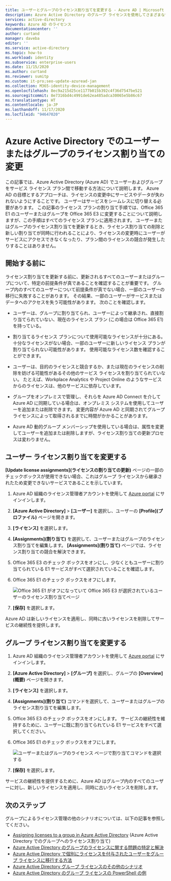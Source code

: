 ```yaml
---
title: ユーザーとグループのライセンス割り当てを変更する - Azure AD | Microsoft Docs
description: Azure Active Directory のグループ ライセンスを使用してさまざまなサービス プランにグループ内のユーザーを移行する方法
services: active-directory
keywords: Azure AD のライセンス
documentationcenter: ''
author: curtand
manager: daveba
editor: ''
ms.service: active-directory
ms.topic: how-to
ms.workload: identity
ms.subservice: enterprise-users
ms.date: 11/15/2020
ms.author: curtand
ms.reviewer: sumitp
ms.custom: it-pro;seo-update-azuread-jan
ms.collection: M365-identity-device-management
ms.openlocfilehash: 8ec9a215d25ce1177b015b392c4f36d7547be521
ms.sourcegitcommit: 8e7316bd4c4991de62ea485adca30065e5b86c67
ms.translationtype: HT
ms.contentlocale: ja-JP
ms.lasthandoff: 11/17/2020
ms.locfileid: "94647020"
---
```

# <a name="change-license-assignments-for-a-user-or-group-in-azure-active-directory"></a>Azure Active Directory でのユーザーまたはグループのライセンス割り当ての変更

この記事では、Azure Active Directory (Azure AD) でユーザーおよびグループをサービス ライセンス プラン間で移動する方法について説明します。 Azure AD の目標とするアプローチは、ライセンスの変更中にサービスやデータが失われないようにすることです。 ユーザーはサービスをシームレスに切り替える必要があります。 この記事のライセンス プランの割り当て手順では、Office 365 E1 のユーザーまたはグループを Office 365 E3 に変更することについて説明しますが、この手順はすべてのライセンス プランに適用されます。 ユーザーまたはグループのライセンス割り当てを更新するとき、ライセンス割り当ての削除と新しい割り当てが同時に行われることにより、ライセンスの変更時にユーザーがサービスにアクセスできなくなったり、プラン間のライセンスの競合が発生したりすることはありません。

## <a name="before-you-begin"></a>開始する前に

ライセンス割り当てを更新する前に、更新されるすべてのユーザーまたはグループについて、特定の前提条件が真であることを確認することが重要です。 グループ内のすべてのユーザーについて前提条件が真でない場合、一部のユーザーの移行に失敗することがあります。 その結果、一部のユーザーがサービスまたはデータへのアクセスを失う可能性があります。 次のことを確認します。

- ユーザーは、グループに割り当てられ、ユーザーによって継承され、直接割り当てられていない、現在のライセンス プラン (この場合は Office 365 E1) を持っている。

- 割り当てるライセンス プランについて使用可能なライセンスが十分にある。 十分なライセンスがない場合、一部のユーザーに新しいライセンス プランが割り当てられない可能性があります。 使用可能なライセンス数を確認することができます。

- ユーザーは、目的のライセンスと競合するか、または現在のライセンスの削除を妨げる可能性があるその他のサービス ライセンスを割り当てられていない。 たとえば、Workplace Analytics や Project Online のようなサービスからのライセンスは、他のサービスに依存しています。

- グループをオンプレミスで管理し、それらを Azure AD Connect を介して Azure AD に同期している場合は、オンプレミス システムを使用してユーザーを追加または削除できます。 変更内容が Azure AD と同期されてグループ ライセンスによって取得されるまでに時間がかかることがあります。

- Azure AD 動的グループ メンバーシップを使用している場合は、属性を変更してユーザーを追加または削除しますが、ライセンス割り当ての更新プロセスは変わりません。

## <a name="change-user-license-assignments"></a>ユーザー ライセンス割り当てを変更する

**[Update license assignments]\(ライセンスの割り当ての更新\)** ページの一部のチェックボックスが使用できない場合、これはグループ ライセンスから継承されたため変更できないサービスであることを示しています。

1. Azure AD 組織のライセンス管理者アカウントを使用して [Azure portal](https://portal.azure.com/) にサインインします。
1. **[Azure Active Directory]**  >  **[ユーザー]** を選択し、ユーザーの **[Profile]\(プロファイル\)** ページを開きます。
1. **[ライセンス]** を選択します。
1. **[Assignments]\(割り当て\)** を選択して、ユーザーまたはグループのライセンス割り当てを編集します。 **[Assignments]\(割り当て\)** ページでは、ライセンス割り当ての競合を解決できます。
1. Office 365 E3 のチェック ボックスをオンにし、少なくともユーザーに割り当てられている E1 サービスがすべて選択されていることを確認します。
1. Office 365 E1 のチェック ボックスをオフにします。

    ![Office 365 E1 がオフになっていて Office 365 E3 が選択されているユーザーのライセンス割り当てページ](./media/licensing-groups-change-licenses/update-user-license-assignments.png)

1. **[保存]** を選択します。

Azure AD は新しいライセンスを適用し、同時に古いライセンスを削除してサービスの継続性を提供します。

## <a name="change-group-license-assignments"></a>グループ ライセンス割り当てを変更する

1. Azure AD 組織のライセンス管理者アカウントを使用して [Azure portal](https://portal.azure.com/) にサインインします。
1. **[Azure Active Directory]**  >  **[グループ]** を選択し、グループの **[Overview]\(概要\)** ページを開きます。
1. **[ライセンス]** を選択します。
1. **[Assignments]\(割り当て\)** コマンドを選択して、ユーザーまたはグループのライセンス割り当てを編集します。
1. Office 365 E3 のチェック ボックスをオンにします。 サービスの継続性を維持するために、ユーザーに既に割り当てられている E1 サービスをすべて選択してください。
1. Office 365 E1 のチェック ボックスをオフにします。

    ![ユーザーまたはグループのライセンス ページで割り当てコマンドを選択する](./media/licensing-groups-change-licenses/update-group-license-assignments.png)

1. **[保存]** を選択します。

サービスの継続性を提供するために、Azure AD はグループ内のすべてのユーザーに対し、新しいライセンスを適用し、同時に古いライセンスを削除します。

## <a name="next-steps"></a>次のステップ

グループによるライセンス管理の他のシナリオについては、以下の記事を参照してください。

- [Assigning licenses to a group in Azure Active Directory](licensing-groups-assign.md) (Azure Active Directory でのグループへのライセンス割り当て)
- [Azure Active Directory のグループのライセンスに関する問題の特定と解決](licensing-groups-resolve-problems.md)
- [Azure Active Directory で個別にライセンスを付与されたユーザーをグループ ライセンスに移行する方法](licensing-groups-migrate-users.md)
- [Azure Active Directory グループ ライセンスのその他のシナリオ](licensing-group-advanced.md)
- [Azure Active Directory のグループ ライセンスの PowerShell の例](licensing-ps-examples.md)
